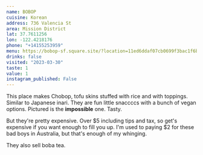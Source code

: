 ```yaml
---
name: BOBOP
cuisine: Korean
address: 736 Valencia St
area: Mission District
lat: 37.7611256
lon: -122.4218176
phone: "+14155253959"
menu: https://bobop-sf.square.site/?location=11ed6ddaf07cb0699f3bac1f6bbbcc9c
drinks: false
visited: "2023-03-30"
taste: 1
value: 1
instagram_published: False
---
```


This place makes Chobop, tofu skins stuffed with rice and with toppings. Similar to Japanese inari. They are fun little snaccccs with a bunch of vegan options. Pictured is the **impossible** one. Tasty.

But they're pretty expensive. Over $5 including tips and tax, so get's expensive if you want enough to fill you up. I'm used to paying $2 for these bad boys in Australia, but that's enough of my whinging.

They also sell boba tea.
